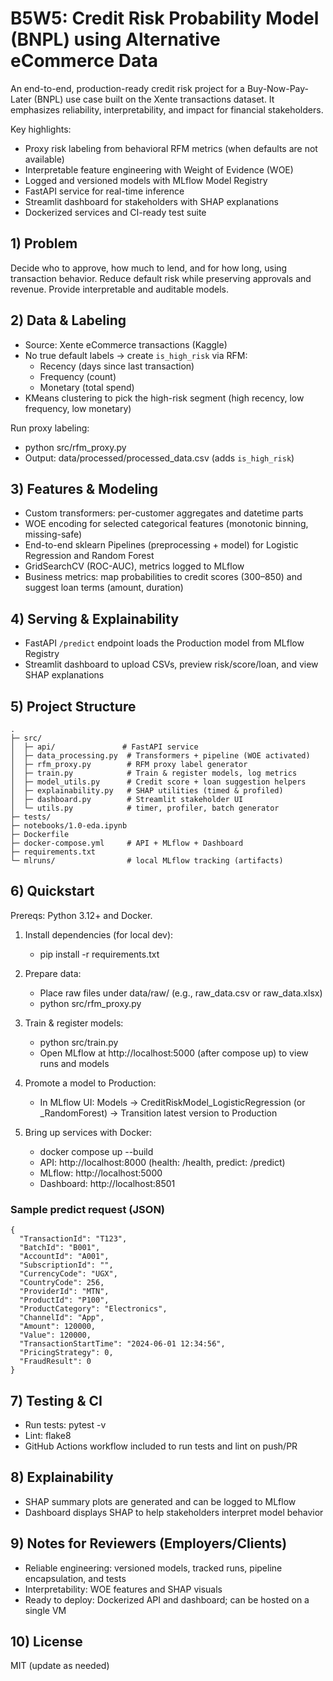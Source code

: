 # B5W5: Credit Risk Probability Model (BNPL) using Alternative eCommerce Data

An end-to-end, production-ready credit risk project for a Buy-Now-Pay-Later (BNPL) use case built on the Xente transactions dataset. It emphasizes reliability, interpretability, and impact for financial stakeholders.

Key highlights:

- Proxy risk labeling from behavioral RFM metrics (when defaults are not available)
- Interpretable feature engineering with Weight of Evidence (WOE)
- Logged and versioned models with MLflow Model Registry
- FastAPI service for real-time inference
- Streamlit dashboard for stakeholders with SHAP explanations
- Dockerized services and CI-ready test suite

## 1) Problem

Decide who to approve, how much to lend, and for how long, using transaction behavior. Reduce default risk while preserving approvals and revenue. Provide interpretable and auditable models.

## 2) Data & Labeling

- Source: Xente eCommerce transactions (Kaggle)
- No true default labels → create `is_high_risk` via RFM:
  - Recency (days since last transaction)
  - Frequency (count)
  - Monetary (total spend)
- KMeans clustering to pick the high-risk segment (high recency, low frequency, low monetary)

Run proxy labeling:

- python src/rfm_proxy.py
- Output: data/processed/processed_data.csv (adds `is_high_risk`)

## 3) Features & Modeling

- Custom transformers: per-customer aggregates and datetime parts
- WOE encoding for selected categorical features (monotonic binning, missing-safe)
- End-to-end sklearn Pipelines (preprocessing + model) for Logistic Regression and Random Forest
- GridSearchCV (ROC-AUC), metrics logged to MLflow
- Business metrics: map probabilities to credit scores (300–850) and suggest loan terms (amount, duration)

## 4) Serving & Explainability

- FastAPI `/predict` endpoint loads the Production model from MLflow Registry
- Streamlit dashboard to upload CSVs, preview risk/score/loan, and view SHAP explanations

## 5) Project Structure

```
.
├─ src/
│  ├─ api/               # FastAPI service
│  ├─ data_processing.py  # Transformers + pipeline (WOE activated)
│  ├─ rfm_proxy.py        # RFM proxy label generator
│  ├─ train.py            # Train & register models, log metrics
│  ├─ model_utils.py      # Credit score + loan suggestion helpers
│  ├─ explainability.py   # SHAP utilities (timed & profiled)
│  ├─ dashboard.py        # Streamlit stakeholder UI
│  └─ utils.py            # timer, profiler, batch generator
├─ tests/
├─ notebooks/1.0-eda.ipynb
├─ Dockerfile
├─ docker-compose.yml     # API + MLflow + Dashboard
├─ requirements.txt
└─ mlruns/                # local MLflow tracking (artifacts)
```

## 6) Quickstart

Prereqs: Python 3.12+ and Docker.

1. Install dependencies (for local dev):

   - pip install -r requirements.txt

2. Prepare data:

   - Place raw files under data/raw/ (e.g., raw_data.csv or raw_data.xlsx)
   - python src/rfm_proxy.py

3. Train & register models:

   - python src/train.py
   - Open MLflow at http://localhost:5000 (after compose up) to view runs and models

4. Promote a model to Production:

   - In MLflow UI: Models → CreditRiskModel_LogisticRegression (or \_RandomForest) → Transition latest version to Production

5. Bring up services with Docker:
   - docker compose up --build
   - API: http://localhost:8000 (health: /health, predict: /predict)
   - MLflow: http://localhost:5000
   - Dashboard: http://localhost:8501

### Sample predict request (JSON)

```
{
  "TransactionId": "T123",
  "BatchId": "B001",
  "AccountId": "A001",
  "SubscriptionId": "",
  "CurrencyCode": "UGX",
  "CountryCode": 256,
  "ProviderId": "MTN",
  "ProductId": "P100",
  "ProductCategory": "Electronics",
  "ChannelId": "App",
  "Amount": 120000,
  "Value": 120000,
  "TransactionStartTime": "2024-06-01 12:34:56",
  "PricingStrategy": 0,
  "FraudResult": 0
}
```

## 7) Testing & CI

- Run tests: pytest -v
- Lint: flake8
- GitHub Actions workflow included to run tests and lint on push/PR

## 8) Explainability

- SHAP summary plots are generated and can be logged to MLflow
- Dashboard displays SHAP to help stakeholders interpret model behavior

## 9) Notes for Reviewers (Employers/Clients)

- Reliable engineering: versioned models, tracked runs, pipeline encapsulation, and tests
- Interpretability: WOE features and SHAP visuals
- Ready to deploy: Dockerized API and dashboard; can be hosted on a single VM

## 10) License

MIT (update as needed)

